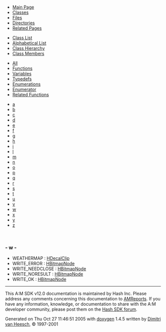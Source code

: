 <div class="tabs">

- [Main Page](index.md)
- <span id="current">[Classes](annotated.md)</span>
- [Files](files.md)
- [Directories](dirs.md)
- [Related Pages](pages.md)

</div>

<div class="tabs">

- [Class List](annotated.md)
- [Alphabetical List](classes.md)
- [Class Hierarchy](hierarchy.md)
- <span id="current">[Class Members](functions.md)</span>

</div>

<div class="tabs">

- [All](functions.md)
- [Functions](functions_func.md)
- [Variables](functions_vars.md)
- [Typedefs](functions_type.md)
- [Enumerations](functions_enum.md)
- <span id="current">[Enumerator](functions_eval.md)</span>
- [Related Functions](functions_rela.md)

</div>

<div class="tabs">

- [a](functions_eval.md#index_a)
- [b](functions_eval_0x62.md#index_b)
- [c](functions_eval_0x63.md#index_c)
- [d](functions_eval_0x64.md#index_d)
- [e](functions_eval_0x65.md#index_e)
- [f](functions_eval_0x66.md#index_f)
- [g](functions_eval_0x67.md#index_g)
- [h](functions_eval_0x68.md#index_h)
- [i](functions_eval_0x69.md#index_i)
- [l](functions_eval_0x6c.md#index_l)
- [m](functions_eval_0x6d.md#index_m)
- [n](functions_eval_0x6e.md#index_n)
- [o](functions_eval_0x6f.md#index_o)
- [p](functions_eval_0x70.md#index_p)
- [q](functions_eval_0x71.md#index_q)
- [r](functions_eval_0x72.md#index_r)
- [s](functions_eval_0x73.md#index_s)
- [t](functions_eval_0x74.md#index_t)
- [u](functions_eval_0x75.md#index_u)
- [v](functions_eval_0x76.md#index_v)
- <span id="current">[w](functions_eval_0x77.md#index_w)</span>
- [x](functions_eval_0x78.md#index_x)
- [y](functions_eval_0x79.md#index_y)
- [z](functions_eval_0x7a.md#index_z)

</div>

 

### <span id="index_w" class="anchor">- w -</span>

- WEATHERMAP : <a href="classHDecalClip.md#dca29a1140aadadfd92b34a02fa516ef50ea1e7ae5981a2141fafb1d592de4bc" class="el">HDecalClip</a>
- WRITE_ERROR : <a href="classHBitmapNode.md#68986ab776eb5d6b5a809a1c005a73006ffd8aa558c1ab84ddc0a01e4f14ed0d" class="el">HBitmapNode</a>
- WRITE_NEEDCLOSE : <a href="classHBitmapNode.md#68986ab776eb5d6b5a809a1c005a7300819f8bf3646673def34d8208b4f59bd9" class="el">HBitmapNode</a>
- WRITE_NORESULT : <a href="classHBitmapNode.md#68986ab776eb5d6b5a809a1c005a73001ecc89dbe4cbc5edea13ce47f5e4bbab" class="el">HBitmapNode</a>
- WRITE_OK : <a href="classHBitmapNode.md#68986ab776eb5d6b5a809a1c005a730088c7dbe6cb83ed7007d031d2aaf99da5" class="el">HBitmapNode</a>

------------------------------------------------------------------------

<span class="small">This A:M SDK v12.0 documentation is maintained by Hash Inc. Please address any comments concerning this documentation to [AMReports](http://www.hash.com/reports). If you have any information, knowledge, or documentation to share with the A:M developer community, please post them on the [Hash SDK forum](http://www.hash.com/forums/index.php?showforum=11).</span>

Generated on Thu Oct 27 11:46:51 2005 with [<span class="image placeholder" original-image-src="doxygen.png" original-image-title="" height="45" width="100" align="middle" border="0">doxygen</span>](http://www.doxygen.org/index.html) 1.4.5 written by [Dimitri van Heesch](mailto:dimitri@stack.nl), © 1997-2001
